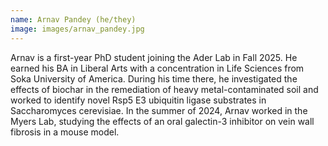 ```yaml
---
name: Arnav Pandey (he/they)
image: images/arnav_pandey.jpg
---
```


Arnav is a first-year PhD student joining the Ader Lab in Fall 2025. He earned his BA in Liberal Arts with a concentration in Life Sciences from Soka University of America. During his time there, he investigated the effects of biochar in the remediation of heavy metal-contaminated soil and worked to identify novel Rsp5 E3 ubiquitin ligase substrates in Saccharomyces cerevisiae. In the summer of 2024, Arnav worked in the Myers Lab, studying the effects of an oral galectin-3 inhibitor on vein wall fibrosis in a mouse model.
